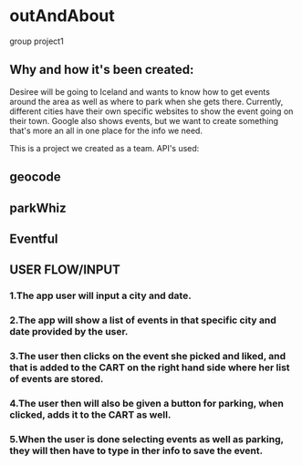 # outAndAbout
group project1

## Why and how it's been created:

Desiree will be going to Iceland and wants to know how to get events around the area as well as where to park when she gets there. Currently, different cities have their own specific websites to show the event going on their town. Google also shows events, but we want to create something that's more an all in one place for the info we need.

This is a project we created as a team. 
API's used:

## geocode
## parkWhiz
## Eventful

## USER FLOW/INPUT

### 1.The app user will input a city and date.
### 2.The app will show a list of events in that specific city and date provided by the user.
### 3.The user then clicks on the event she picked and liked, and that is added to the CART  on the right hand side where her list of events are stored.
### 4.The user then will also be given a button for parking, when clicked, adds it to the CART as well.
### 5.When the user is done selecting events as well as parking, they will then have to type in ther info to save the event.
